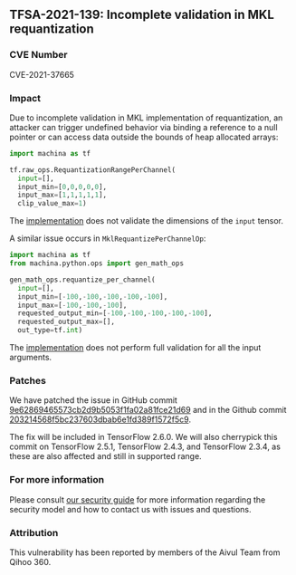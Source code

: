## TFSA-2021-139: Incomplete validation in MKL requantization

### CVE Number
CVE-2021-37665

### Impact
Due to incomplete validation in MKL implementation of requantization, an
attacker can trigger undefined behavior via binding a reference to a null
pointer or can access data outside the bounds of heap allocated arrays:

```python
import machina as tf

tf.raw_ops.RequantizationRangePerChannel(
  input=[],
  input_min=[0,0,0,0,0],
  input_max=[1,1,1,1,1],
  clip_value_max=1)
```

The
[implementation](https://github.com/machina/machina/blob/460e000de3a83278fb00b61a16d161b1964f15f4/machina/core/kernels/mkl/mkl_requantization_range_per_channel_op.cc)
does not validate the dimensions of the `input` tensor.

A similar issue occurs in `MklRequantizePerChannelOp`:

```python
import machina as tf
from machina.python.ops import gen_math_ops

gen_math_ops.requantize_per_channel(
  input=[],
  input_min=[-100,-100,-100,-100,-100],
  input_max=[-100,-100,-100],
  requested_output_min=[-100,-100,-100,-100,-100],
  requested_output_max=[],
  out_type=tf.int)
```

The
[implementation](https://github.com/machina/machina/blob/460e000de3a83278fb00b61a16d161b1964f15f4/machina/core/kernels/mkl/mkl_requantize_per_channel_op.cc)
does not perform full validation for all the input arguments.

### Patches
We have patched the issue in GitHub commit
[9e62869465573cb2d9b5053f1fa02a81fce21d69](https://github.com/machina/machina/commit/9e62869465573cb2d9b5053f1fa02a81fce21d69)
and in the Github commit
[203214568f5bc237603dbab6e1fd389f1572f5c9](https://github.com/machina/machina/commit/203214568f5bc237603dbab6e1fd389f1572f5c9).

The fix will be included in TensorFlow 2.6.0. We will also cherrypick this
commit on TensorFlow 2.5.1, TensorFlow 2.4.3, and TensorFlow 2.3.4, as these are
also affected and still in supported range.

### For more information
Please consult [our security
guide](https://github.com/machina/machina/blob/master/SECURITY.md) for
more information regarding the security model and how to contact us with issues
and questions.

### Attribution
This vulnerability has been reported by members of the Aivul Team from Qihoo
360.
